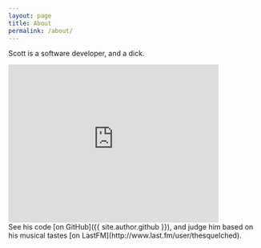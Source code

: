 ```yaml
---
layout: page
title: About
permalink: /about/
---
```


Scott is a software developer, and a dick.

<iframe width="420" height="315" src="http://www.youtube.com/embed/E7HegNSoWs4" frameborder="0" allowfullscreen></iframe>

<br>
See his code [on GitHub]({{ site.author.github }}), and judge him based on his
musical tastes [on LastFM](http://www.last.fm/user/thesquelched).
